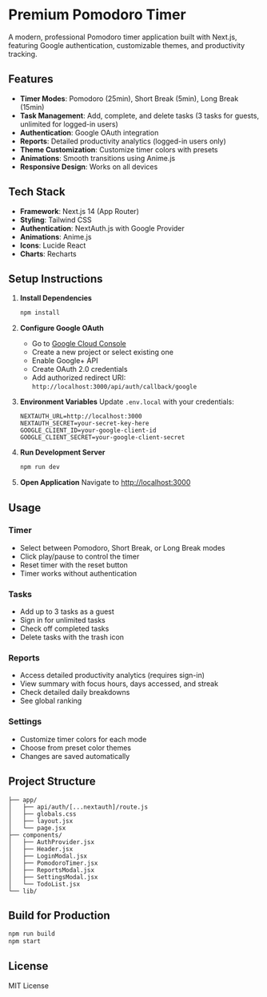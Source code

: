 # Premium Pomodoro Timer

A modern, professional Pomodoro timer application built with Next.js, featuring Google authentication, customizable themes, and productivity tracking.

## Features

- **Timer Modes**: Pomodoro (25min), Short Break (5min), Long Break (15min)
- **Task Management**: Add, complete, and delete tasks (3 tasks for guests, unlimited for logged-in users)
- **Authentication**: Google OAuth integration
- **Reports**: Detailed productivity analytics (logged-in users only)
- **Theme Customization**: Customize timer colors with presets
- **Animations**: Smooth transitions using Anime.js
- **Responsive Design**: Works on all devices

## Tech Stack

- **Framework**: Next.js 14 (App Router)
- **Styling**: Tailwind CSS
- **Authentication**: NextAuth.js with Google Provider
- **Animations**: Anime.js
- **Icons**: Lucide React
- **Charts**: Recharts

## Setup Instructions

1. **Install Dependencies**
   ```bash
   npm install
   ```

2. **Configure Google OAuth**
   - Go to [Google Cloud Console](https://console.cloud.google.com/)
   - Create a new project or select existing one
   - Enable Google+ API
   - Create OAuth 2.0 credentials
   - Add authorized redirect URI: `http://localhost:3000/api/auth/callback/google`

3. **Environment Variables**
   Update `.env.local` with your credentials:
   ```
   NEXTAUTH_URL=http://localhost:3000
   NEXTAUTH_SECRET=your-secret-key-here
   GOOGLE_CLIENT_ID=your-google-client-id
   GOOGLE_CLIENT_SECRET=your-google-client-secret
   ```

4. **Run Development Server**
   ```bash
   npm run dev
   ```

5. **Open Application**
   Navigate to [http://localhost:3000](http://localhost:3000)

## Usage

### Timer
- Select between Pomodoro, Short Break, or Long Break modes
- Click play/pause to control the timer
- Reset timer with the reset button
- Timer works without authentication

### Tasks
- Add up to 3 tasks as a guest
- Sign in for unlimited tasks
- Check off completed tasks
- Delete tasks with the trash icon

### Reports
- Access detailed productivity analytics (requires sign-in)
- View summary with focus hours, days accessed, and streak
- Check detailed daily breakdowns
- See global ranking

### Settings
- Customize timer colors for each mode
- Choose from preset color themes
- Changes are saved automatically

## Project Structure

```
├── app/
│   ├── api/auth/[...nextauth]/route.js
│   ├── globals.css
│   ├── layout.jsx
│   └── page.jsx
├── components/
│   ├── AuthProvider.jsx
│   ├── Header.jsx
│   ├── LoginModal.jsx
│   ├── PomodoroTimer.jsx
│   ├── ReportsModal.jsx
│   ├── SettingsModal.jsx
│   └── TodoList.jsx
└── lib/
```

## Build for Production

```bash
npm run build
npm start
```

## License

MIT License